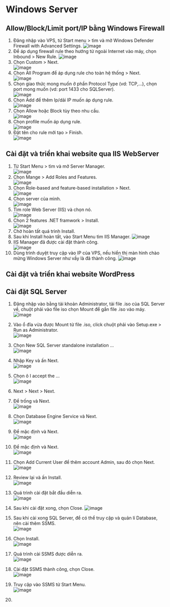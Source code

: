 # Windows Server
## Allow/Block/Limit port/IP bằng Windows Firewall
1. Đăng nhập vào VPS, từ Start menu > tìm và mở Windows Defender Firewall with Advanced Settings. ![image](https://github.com/user-attachments/assets/47cff32e-025f-4478-a5a8-76fbb341388f)
2. Để áp dụng firewall rule theo hướng từ ngoài Internet vào máy, chọn Inbound > New Rule. ![image](https://github.com/user-attachments/assets/97e09c1b-b4a4-42ab-bf3c-c7710874c265)
3. Chọn Custom > Next. <br>![image](https://github.com/user-attachments/assets/6f388b56-fbf4-4490-881a-f812f72edf6e)
4. Chọn All Program để áp dụng rule cho toàn hệ thống > Next. <br> ![image](https://github.com/user-attachments/assets/45bff499-326f-45dc-b201-5fb083a1ae79)
5. Chọn giao thức mong muốn ở phần Protocol Type (vd: TCP,...), chọn port mong muốn (vd: port 1433 cho SQLServer). <br> ![image](https://github.com/user-attachments/assets/a5fbe9e0-df8c-4050-8749-c991514860a9)
6. Chọn Add để thêm Ip/dải IP muốn áp dụng rule. <br> ![image](https://github.com/user-attachments/assets/aa04b92c-b7f0-46cc-99d6-690327854282)
7. Chọn Allow hoặc Block tùy theo nhu cầu. <br> ![image](https://github.com/user-attachments/assets/e0bf92b7-f539-4bb4-b711-5cd7006c65ed)
8. Chọn profile muốn áp dụng rule. <br> ![image](https://github.com/user-attachments/assets/74f4458e-1d0b-459c-953e-761c3d76b625)
9. Đặt tên cho rule mới tạo > Finish.<br> ![image](https://github.com/user-attachments/assets/d60e2f33-c41b-4ee8-b6ea-1c51bbd6f57a)

## Cài đặt và triển khai website qua IIS WebServer
1. Từ Start Menu > tìm và mở Server Manager. <br> ![image](https://github.com/user-attachments/assets/abed9c93-2d07-4e95-87a2-3cd17ae6ecfe)
2. Chọn Mange > Add Roles and Features. <br> ![image](https://github.com/user-attachments/assets/a5409872-f0d0-405f-b5df-f5578d501728)
3. Chọn Role-based and feature-based installation > Next. <br> ![image](https://github.com/user-attachments/assets/e4d43d54-cef1-4e98-8999-8857197ba3fd)
4. Chọn server của mình. <br> ![image](https://github.com/user-attachments/assets/cc078974-1a19-4766-b83c-ac7238a6ff05)
5. Tìm role Web Server (IIS) và chọn nó. <br> ![image](https://github.com/user-attachments/assets/5893e212-b733-428b-925e-e8e7980f8f74)
6. Chọn 2 features .NET framwork > Install. <br> ![image](https://github.com/user-attachments/assets/d772a987-5b23-42fb-99e1-b112a11f3313)
7. Chờ hoàn tất quá trình Install.
8. Sau khi Install hoàn tất, vào Start Menu tìm IIS Manager. ![image](https://github.com/user-attachments/assets/4596c73f-9a7e-4323-9a1b-29d6c8a74bc4)
9. IIS Manager đã được cài đặt thành công. <br> ![image](https://github.com/user-attachments/assets/9bff8622-dde4-4e42-929a-9ab684697348)
10. Dùng trình duyệt truy cập vào IP của VPS, nếu hiển thị màn hình chào mừng Windows Server như vầy là đã thành công. ![image](https://github.com/user-attachments/assets/8fcda3f0-3c5a-4b7c-bfb2-57d6ab977d2f)
## Cài đặt và triển khai website WordPress
## Cài đặt SQL Server
1. Đăng nhập vào bằng tải khoản Administrator, tải file .iso của SQL Server về, chuột phải vào file iso chọn Mount để gắn file .iso vào máy. <br> ![image](https://github.com/user-attachments/assets/f8496c37-e842-4c3a-8683-fc29e2baeb1f)
2. Vào ổ đĩa vừa được Mount từ file .iso, click chuột phải vào Setup.exe > Run as Administrator. <br> ![image](https://github.com/user-attachments/assets/57f0e1d7-3188-4c70-8ee1-38eafa2dae71)
3. Chọn New SQL Server standalone installation ... <br> ![image](https://github.com/user-attachments/assets/fb7e864c-8bca-45c9-9302-e8c7ea10bb73)
4. Nhập Key và ấn Next. <br> ![image](https://github.com/user-attachments/assets/cd58251e-230e-449c-b5f5-bf47dd60f66a)
5. Chọn ô I accept the ... <br> ![image](https://github.com/user-attachments/assets/bbc359d4-0cc7-494e-ad2b-abbb1cb45af8)
6. Next > Next > Next.
7. Để trống và Next. <br> ![image](https://github.com/user-attachments/assets/a4e53b91-e741-42a1-b3fe-da527ea4b29a)
8. Chọn Database Engine Service và Next. <br> ![image](https://github.com/user-attachments/assets/6491d24f-e818-4a3c-846b-570ef03ffa49)

9. Để mặc định và Next. <br> ![image](https://github.com/user-attachments/assets/eaf799e0-030f-4b6e-8076-42d60759cab4)
10. Để mặc định và Next. <br> ![image](https://github.com/user-attachments/assets/ca3dfc62-cebe-424c-b8d9-97a1a3cb500b)
11. Chọn Add Current User để thêm account Admin, sau đó chọn Next. <br> ![image](https://github.com/user-attachments/assets/6e3bf464-3835-472e-9a2d-c7fa75216b98)
12. Review lại và ấn Install. <br> ![image](https://github.com/user-attachments/assets/b5338e7f-2dfb-49ab-8ed2-d1b822c20966)
13. Quá trình cài đặt bắt đầu diễn ra. <br> ![image](https://github.com/user-attachments/assets/fe469cd2-6d6c-4778-a595-b99dca618cd2)
14. Sau khi cài đặt xong, chọn Close. ![image](https://github.com/user-attachments/assets/4ac874a9-226e-40fe-85b1-51b413720f70)
15. Sau khi cài xong SQL Server, để có thể truy cập và quản lí Database, nên cài thêm SSMS. <br> ![image](https://github.com/user-attachments/assets/3bb96cf7-8867-4d00-9d0e-2838315e4d2e)
16. Chọn Install. <br> ![image](https://github.com/user-attachments/assets/1ee2fc30-7b30-49cd-a71f-bfa35267662b)
17. Quá trình cài SSMS được diễn ra. <br> ![image](https://github.com/user-attachments/assets/c4007e15-1eac-4e14-b596-196121f9005c)
18. Cài đặt SSMS thành công, chọn Close.<br>![image](https://github.com/user-attachments/assets/6848afba-a0ba-48d0-bc71-40e3fb8a0631)
19. Truy cập vào SSMS từ Start Menu. <br> ![image](https://github.com/user-attachments/assets/d530992a-f6c3-4948-993a-191661ac34d6)
20. 

  

















